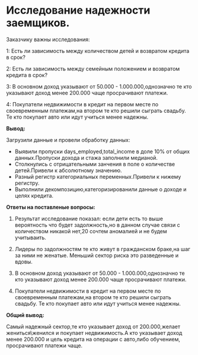# Исследование надежности заемщиков.

Заказчику важны исследования:

1: Есть ли зависимость между количеством детей и возвратом кредита в срок?

2: Есть ли зависимость между семейным положением и возвратом кредита в срок?

3: В основном доход указывают от 50.000 - 1.000.000,однозначно те кто указывают доход менее 200.000 чаще просрачивают платежи.

4: Покупатели недвижимости в кредит на первом месте по своевременным платежам,на втором те кто решили сыграть свадьбу. Те кто покупает авто или идут учиться менее надежны.

**Вывод:**

Загрузили данные и провели обработку данных:
* Выявили пропуски days_employed,total_income в доле 10% от общих данных.Пропуски дохода и стажа заполнили медианой.
* Столкнулись с отрицательными занчения в поле о количестве детей.Привели к абсолютному значению.
* Разный регистр категориальных переменных.Привели к нижему регистру.
* Выполнили декомпозицию,категоризированили данные о доходе и целях кредита.

**Ответы на поставленые вопросы:**

1. Результат исследование показал: если дети есть то выше вероятность что будет задолжность,но в данном случае связи с количеством никакой нет,20 сочтем аномалией и не будем учитываить.

2. Лидеры по задолжностям те кто живут в гражданском браке,на шаг за ними не женатые. Меньший сектор риска это разведенные и вдовы.

3. В основном доход указывают от 50.000 - 1.000.000,однозначно те кто указывают доход менее 200.000 чаще просрачивают платежи.

4. Покупатели недвижимости в кредит на первом месте по своевременным платежам,на втором те кто решили сыграть свадьбу. Те кто покупает авто или идут учиться менее надежны.

**Общий вывод:**

Самый надежный сектор,те кто указывает доход от 200.000,желает жениться\женился и покупает недвижимость.А кто указывает доход менее 200.000 и цель кредита на операции с авто,либо обучением, просрачивают платежи чаще.

